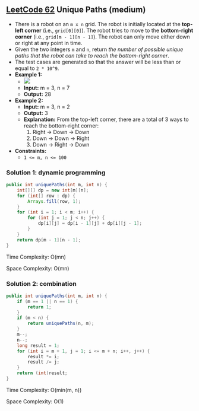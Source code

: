## [LeetCode 62](https://leetcode.com/problems/unique-paths/) Unique Paths (medium)

- There is a robot on an `m x n` grid. The robot is initially located at the **top-left corner** (i.e., `grid[0][0]`). The robot tries to move to the **bottom-right corner** (i.e., `grid[m - 1][n - 1]`). The robot can only move either down or right at any point in time.
- Given the two integers `m` and `n`, return _the number of possible unique paths that the robot can take to reach the bottom-right corner_.
- The test cases are generated so that the answer will be less than or equal to `2 * 10^9`.
- **Example 1:**
    - <img src="https://assets.leetcode.com/uploads/2018/10/22/robot_maze.png"  />
    - **Input:** m = 3, n = 7
    - **Output:** 28
- **Example 2:**
    - **Input:** m = 3, n = 2
    - **Output:** 3
    - **Explanation:** From the top-left corner, there are a total of 3 ways to reach the bottom-right corner:
        1. Right -> Down -> Down
        2. Down -> Down -> Right
        3. Down -> Right -> Down
- **Constraints:**
    -   `1 <= m, n <= 100`

### Solution 1: dynamic programming

```java
public int uniquePaths(int m, int n) {
    int[][] dp = new int[m][n];
    for (int[] row : dp) {
        Arrays.fill(row, 1);
    }
    for (int i = 1; i < m; i++) {
        for (int j = 1; j < n; j++) {
            dp[i][j] = dp[i - 1][j] + dp[i][j - 1];
        }
    }
    return dp[m - 1][n - 1];
}
```

Time Complexity: O(mn)

Space Complexity: O(mn)

### Solution 2: combination

```java
public int uniquePaths(int m, int n) {
    if (m == 1 || n == 1) {
        return 1;
    }
    if (m < n) {
        return uniquePaths(n, m);
    }
    m--;
    n--;
    long result = 1;
    for (int i = m + 1, j = 1; i <= m + n; i++, j++) {
        result *= i;
        result /= j;
    }
    return (int)result;
}
```

Time Complexity: O(min(m, n))

Space Complexity: O(1)